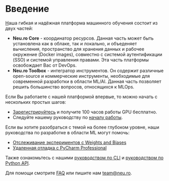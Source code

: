 # Введение

[Н](https://neu.ro)аша гибкая и надёжная платформа машинного обучения состоит из двух частей:

* **Neu.ro Core** - координатор ресурсов. Данная часть может быть установлена как в облаке, так и локально, и объеденяет вычисления, пространство для хранения данных и рабочее окружение \(Docker images\), совместно с системой аутентификации \(SSO\) и системой управления правами. Эта часть платформы освобождает Вас от DevOps.
* **Neu.ro Toolbox** - интегратор инструментов. Он содержит различные open-source и коммерческие инструменты, необходимые для современной разработки в области ML/Al. Данная часть позволяет решить большинство вопросов, относящихся к MLOps.

Если Вы работаете с нашей платформой впервые, то можно начать с нескольких простых шагов:

* [Зарегистрируйтесь](https://neu.ro) и получите 100 часов работы GPU бесплатно.
* Следуйте нашему руководству по [началу работы](getting-started.md).

Если вы хотите разобраться с темой на более глубоком уровне, наши руководства по разработке в области ML могут помочь: 

* [Отслеживание экспериментов с Weights and Biases](toolbox/experiment-tracking-with-weights-and-biases.md)
* [Удаленная отладка с PyCharm Professional](toolbox/remote-debugging-with-pycharm-professional.md)

Также ознакомьтесь с нашими [руководством по CLI]() и [руководством по Python API](https://neuromation-sdk.readthedocs.io/en/latest/).

Для помощи смотрите [FAQ](faq.md) или пишите нам [team@neu.ro](mailto:team@neu.ro).

